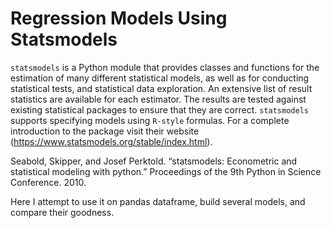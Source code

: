 # Regression Models Using Statsmodels

`statsmodels` is a Python module that provides classes and functions for the estimation of many different statistical models, as well as for conducting statistical tests, and statistical data exploration. An extensive list of result statistics are available for each estimator. The results are tested against existing statistical packages to ensure that they are correct. `statsmodels` supports specifying models using `R-style` formulas. For a complete introduction to the package visit their website (https://www.statsmodels.org/stable/index.html).

Seabold, Skipper, and Josef Perktold. “statsmodels: Econometric and statistical modeling with python.” Proceedings of the 9th Python in Science Conference. 2010.

Here I attempt to use it on pandas dataframe, build several models, and compare their goodness.

